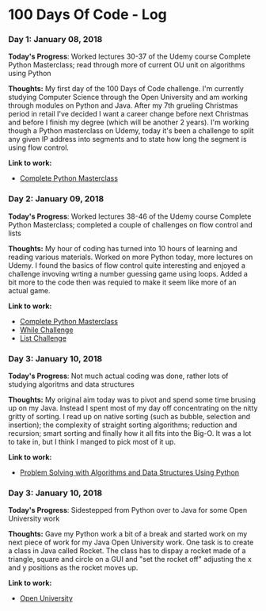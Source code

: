 # 100 Days Of Code - Log

### Day 1: January 08, 2018

**Today's Progress**: Worked lectures 30-37 of the Udemy course Complete Python Masterclass; read through more of current OU unit on algorithms using Python

**Thoughts:** My first day of the 100 Days of Code challenge. I'm currently studying Computer Science through the Open University and am working through modules on Python and Java. After my 7th grueling Christmas period in retail I've decided I want a career change before next Christmas and before I finish my degree (which will be another 2 years). I'm working though a Python masterclass on Udemy, today it's been a challenge to split any given IP address into segments and to state how long the segment is using flow control.

**Link to work:** 
- [Complete Python Masterclass](https://www.udemy.com/python-the-complete-python-developer-course/)

### Day 2: January 09, 2018

**Today's Progress**: Worked lectures 38-46 of the Udemy course Complete Python Masterclass; completed a couple of challenges on flow control and lists

**Thoughts:** My hour of coding has turned into 10 hours of learning and reading various materials. Worked on more Python today, more lectures on Udemy. I found the basics of flow control quite interesting and enjoyed a challenge invoving wrting a number guessing game using loops. Added a bit more to the code then was requied to make it seem like more of an actual game.

**Link to work:** 
- [Complete Python Masterclass](https://www.udemy.com/python-the-complete-python-developer-course/)
- [While Challenge](https://github.com/DurandalOne/PythonLearning/blob/master/whilechallenge.py)
- [List Challenge](https://github.com/DurandalOne/PythonLearning/blob/master/listchallenge.py)

### Day 3: January 10, 2018

**Today's Progress**: Not much actual coding was done, rather lots of studying algoritms and data structures

**Thoughts:** My original aim today was to pivot and spend some time brusing up on my Java. Instead I spent most of my day off concentrating on the nitty gritty of sorting. I read up on native sorting (such as bubble, selection and insertion); the complexity of straight sorting algorithms; reduction and recursion; smart sorting and finally how it all fits into the Big-O. It was a lot to take in, but I think I manged to pick most of it up.

**Link to work:** 
- [Problem Solving with Algorithms and Data Structures Using Python](http://interactivepython.org/courselib/static/pythonds/index.html)

### Day 3: January 10, 2018

**Today's Progress**: Sidestepped from Python over to Java for some Open University work

**Thoughts:** Gave my Python work a bit of a break and started work on my next piece of work for my Java Open University work. One task is to create a class in Java called Rocket. The class has to dispay a rocket made of a triangle, square and circle on a GUI and "set the rocket off" adjusting the x and y positions as the rocket moves up. 

**Link to work:** 
- [Open University](http://www.open.ac.uk)

